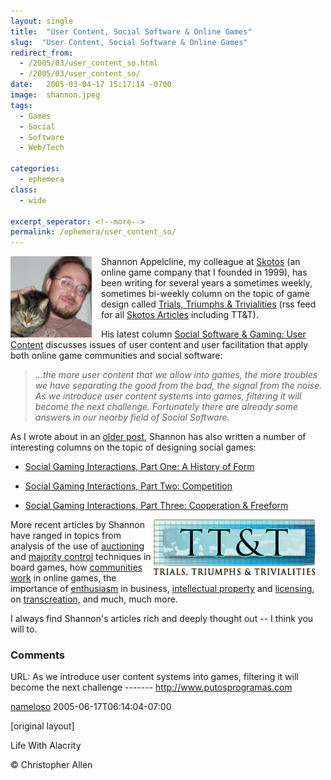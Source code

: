 ```yaml
---
layout: single
title:  "User Content, Social Software & Online Games"
slug:  "User Content, Social Software & Online Games"
redirect_from:
  - /2005/03/user_content_so.html
  - /2005/03/user_content_so/
date:   2005-03-04-17 15:17:14 -0700
image:  shannon.jpeg
tags:  
  - Games 
  - Social 
  - Software 
  - Web/Tech

categories:
  - ephemera
class:
  - wide

excerpt_seperator: <!--more-->
permalink: /ephemera/user_content_so/
---
```


<img width="130px" style=" margin-right:15px" align="left"  src="../assets/images/shannon.jpeg" alt="shannon"/>Shannon Appelcline, my colleague at [Skotos](http://www.skotos.net) (an online game company that I founded in 1999), has been writing for several years a sometimes weekly, sometimes bi-weekly column on the topic of game design called [Trials, Triumphs & Trivialities](http://www.skotos.net/articles/TTnT_.shtml) (rss feed for all [Skotos Articles](http://www.skotos.net/articles/index.xml) including TT&T).

His latest column [Social Software & Gaming: User Content](http://www.skotos.net/articles/TTnT_163.phtml) discusses issues of user content and user facilitation that apply both online game communities and social software:

> _...the more user content that we allow into games, the more troubles we have separating the good from the bad, the signal from the noise. As we introduce user content systems into games, filtering it will become the next challenge. Fortunately there are already some answers in our nearby field of Social Software._

As I wrote about in an [older post](/2003/12/socialization_i.html), Shannon has also written a number of interesting columns on the topic of designing social games:

* [Social Gaming Interactions, Part One: A History of Form](http://www.skotos.net/articles/TTnT_136.phtml)  
    
* [Social Gaming Interactions, Part Two: Competition](http://www.skotos.net/articles/TTnT_137.phtml)
* [Social Gaming Interactions, Part Three: Cooperation & Freeform](http://www.skotos.net/articles/TTnT_138.phtml)

<a href="#"><img width="260px" style=" margin-right:15px" align="right"  src="../assets/images/articles_ttntlogo2b.gif" alt="articles_ttntlogo2b"/></a>More recent articles by Shannon have ranged in topics from analysis of the use of [auctioning](http://www.skotos.net/articles/TTnT_161.phtml) and [majority control](http://www.skotos.net/articles/TTnT_162.phtml) techniques in board games, how [communities work](http://www.skotos.net/articles/TTnT_159.phtml) in online games, the importance of [enthusiasm](http://www.skotos.net/articles/TTnT_160.phtml) in business, [intellectual property](http://www.skotos.net/articles/TTnT_146.phtml) and [licensing](http://www.skotos.net/articles/TTnT_157.phtml), on [transcreation,](http://www.skotos.net/articles/TTnT_151.phtml) and much, much more.

I always find Shannon's articles rich and deeply thought out -- I think you will to.

### Comments

URL: As we introduce user content systems into games, filtering it will become the next challenge ------- http://www.putosprogramas.com

[nameloso](#) 2005-06-17T06:14:04-07:00

[original layout]

<!-- [Games](/tags/games/) [Social Software](/tags/social-software/) [Web/Tech](/tags/web/tech/) [user content](/tags/user-content/) [social software](/tags/social-software/) [online games](/tags/online-games/) [social game](/tags/social-game/) [moderation](/tags/moderation/) [facilitation](/tags/facilitation/) [filtering](/tags/filtering/)
 -->

Life With Alacrity

© Christopher Allen